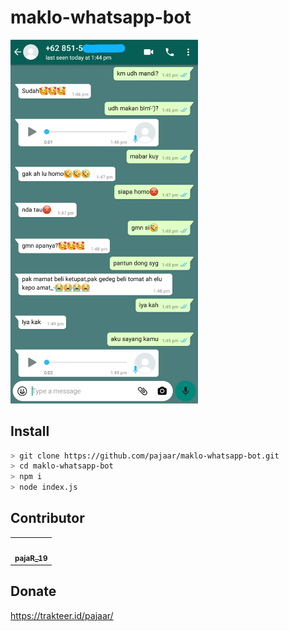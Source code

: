 # maklo-whatsapp-bot

<img src="screenshot.png" width="300">

## Install
```bash
> git clone https://github.com/pajaar/maklo-whatsapp-bot.git
> cd maklo-whatsapp-bot
> npm i
> node index.js
```

## Contributor
<table>
  <tr>
    <td align="center"><a href="https://pajaar.my.id"><img src="https://avatars0.githubusercontent.com/u/53967072?v=4" width="100px;" alt=""/><br /><sub><b>pajaR_19</b></sub></a><br /><a href="#content-pajaar" title="Content"></a></td>
  
</tr>
</table>

## Donate
https://trakteer.id/pajaar/
